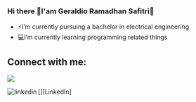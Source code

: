 ### Hi there 👋I'am Geraldio Ramadhan Safitri👋 

- ⚡I’m currently pursuing a bachelor in electrical engineering   
- :computer:I’m currently learning programming related things

## Connect with me:
<p align="left">
<a href="www.instagram.com/geraldio_rs">
<img src="https://img.shields.io/badge/Instagram-ff69b4?style=flat&logo=Instagram&logoColor=white">
</a>
</p>
[<img align="left" alt="linkedin" src="https://img.shields.io/badge/LinkedIn-blue?style=flat&logo=linkedin&labelColor=blue" />][LinkedIn]

[LinkedIn]: https://www.linkedin.com/in/geraldiors
